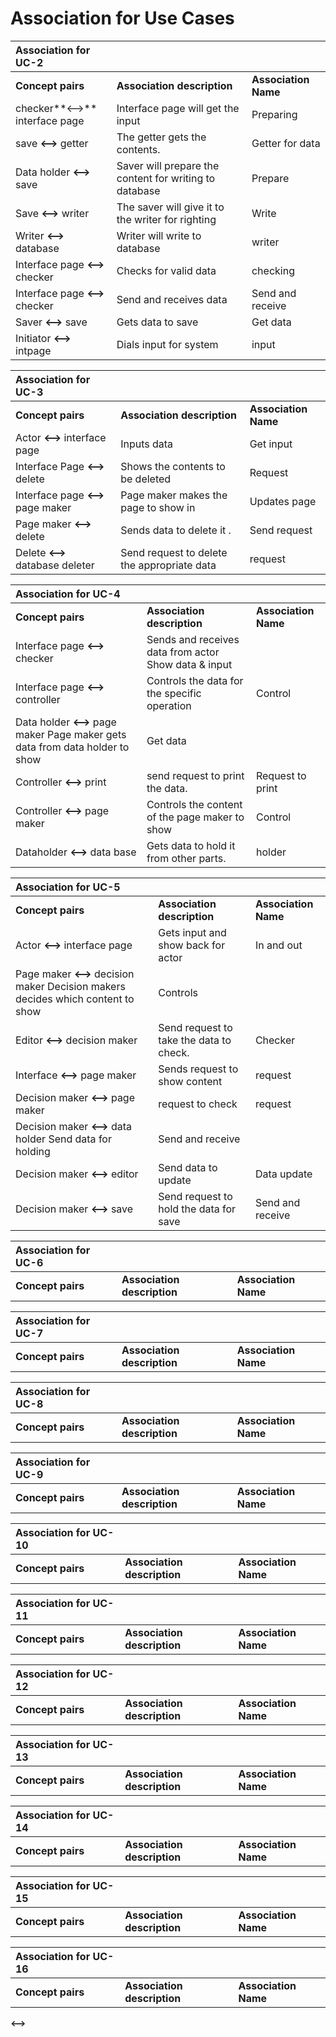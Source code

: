 
# Association for Use Cases #

|**Association  for UC-2** |	                                                    |                     |    
|:-------------------------|:-------------------------------------------------------|:--------------------|   
|**Concept pairs**         | **Association description**                            |**Association Name** |  
|checker**&#60;&#45;&#45;&#62;** interface page	| Interface page will get the input | Preparing |  
|save **&#60;&#45;&#45;&#62;** getter | The getter gets the contents. | Getter for data |  
|Data holder **&#60;&#45;&#45;&#62;** save	| Saver will prepare the content for writing to database | Prepare |  
|Save **&#60;&#45;&#45;&#62;** writer | The saver will give it to the writer for righting | Write |  
|Writer **&#60;&#45;&#45;&#62;** database | Writer will write to database | writer |  
|Interface page **&#60;&#45;&#45;&#62;** checker | Checks for valid data | checking |  
|Interface page **&#60;&#45;&#45;&#62;** checker | Send and receives data | Send and receive  |  
|Saver **&#60;&#45;&#45;&#62;** save | Gets data to save | Get data |  
|Initiator **&#60;&#45;&#45;&#62;** intpage	| Dials input for system	| input |  



|**Association  for UC-3** |	                                                    |                     |    
|:-------------------------|:-------------------------------------------------------|:--------------------|   
|**Concept pairs**         | **Association description**                            |**Association Name** |  
|Actor **&#60;&#45;&#45;&#62;** interface page |Inputs data |	Get input |   
|Interface Page **&#60;&#45;&#45;&#62;** delete |Shows the contents to be deleted	| Request |   
Interface page **&#60;&#45;&#45;&#62;** page maker | Page maker makes the page to show in | Updates page |  
Page maker **&#60;&#45;&#45;&#62;** delete | Sends data to delete it . | Send request |  
Delete **&#60;&#45;&#45;&#62;** database deleter | Send request to delete the appropriate data	| request |  


|**Association  for UC-4** |	                                                    |                     |    
|:-------------------------|:-------------------------------------------------------|:--------------------|   
|**Concept pairs**         | **Association description**                            |**Association Name** |  
|Interface page **&#60;&#45;&#45;&#62;** 	checker | Sends and receives data from actor	Show data & input
|Interface page **&#60;&#45;&#45;&#62;** controller |Controls the data for the specific operation	| Control |
|Data holder **&#60;&#45;&#45;&#62;** page maker	Page maker gets data from data holder to show	| Get data |  
|Controller **&#60;&#45;&#45;&#62;** print | send request to print the data.	|Request to print |  
|Controller **&#60;&#45;&#45;&#62;** page maker | Controls the content of the page maker to show	| Control |  
|Dataholder **&#60;&#45;&#45;&#62;** data base | Gets data to hold it from other parts. | holder |  



|**Association  for UC-5** |	                                                    |                     |    
|:-------------------------|:-------------------------------------------------------|:--------------------|   
|**Concept pairs**         | **Association description**                            |**Association Name** |  
|Actor **&#60;&#45;&#45;&#62;** interface page	|Gets input and show back for actor	| In and out |  
Page maker **&#60;&#45;&#45;&#62;** decision maker	Decision makers decides which content to show 	| Controls |  
Editor **&#60;&#45;&#45;&#62;** decision maker	| Send request to take the data to check. | Checker |  
Interface **&#60;&#45;&#45;&#62;** page maker | Sends request to show content | request |  
Decision maker **&#60;&#45;&#45;&#62;** page maker	| request to check | request |   
Decision maker **&#60;&#45;&#45;&#62;** data holder	Send data for holding | Send and receive |  
Decision maker **&#60;&#45;&#45;&#62;** editor	| Send data to update	| Data update |  
Decision maker **&#60;&#45;&#45;&#62;** save	| Send request to hold the data for save | Send and receive |  



|**Association  for UC-6** |	                                                    |                     |    
|:-------------------------|:-------------------------------------------------------|:--------------------|   
|**Concept pairs**         | **Association description**                            |**Association Name** |  



|**Association  for UC-7** |	                                                    |                     |    
|:-------------------------|:-------------------------------------------------------|:--------------------|   
|**Concept pairs**         | **Association description**                            |**Association Name** |  



|**Association  for UC-8** |	                                                    |                     |    
|:-------------------------|:-------------------------------------------------------|:--------------------|   
|**Concept pairs**         | **Association description**                            |**Association Name** |  



|**Association  for UC-9** |	                                                    |                     |    
|:-------------------------|:-------------------------------------------------------|:--------------------|   
|**Concept pairs**         | **Association description**                            |**Association Name** |  



|**Association  for UC-10** |	                                                    |                     |    
|:-------------------------|:-------------------------------------------------------|:--------------------|   
|**Concept pairs**         | **Association description**                            |**Association Name** |  



|**Association  for UC-11** |	                                                    |                     |    
|:-------------------------|:-------------------------------------------------------|:--------------------|   
|**Concept pairs**         | **Association description**                            |**Association Name** |  



|**Association  for UC-12** |	                                                    |                     |    
|:-------------------------|:-------------------------------------------------------|:--------------------|   
|**Concept pairs**         | **Association description**                            |**Association Name** |  



|**Association  for UC-13** |	                                                    |                     |    
|:-------------------------|:-------------------------------------------------------|:--------------------|   
|**Concept pairs**         | **Association description**                            |**Association Name** |  



|**Association  for UC-14** |	                                                    |                     |    
|:-------------------------|:-------------------------------------------------------|:--------------------|   
|**Concept pairs**         | **Association description**                            |**Association Name** |  



|**Association  for UC-15** |	                                                    |                     |    
|:-------------------------|:-------------------------------------------------------|:--------------------|   
|**Concept pairs**         | **Association description**                            |**Association Name** |  



|**Association  for UC-16** |	                                                    |                     |    
|:-------------------------|:-------------------------------------------------------|:--------------------|   
|**Concept pairs**         | **Association description**                            |**Association Name** |  





**&#60;&#45;&#45;&#62;**